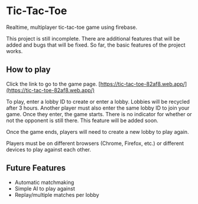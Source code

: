 # Tic-Tac-Toe
Realtime, multiplayer tic-tac-toe game using firebase.

This project is still incomplete. There are additional features that will be added and bugs that will be fixed.
So far, the basic features of the project works.

## How to play
Click the link to go to the game page.
[https://tic-tac-toe-82af8.web.app/](https://tic-tac-toe-82af8.web.app/)

To play, enter a lobby ID to create or enter a lobby. Lobbies will be recycled after 3 hours.
Another player must also enter the same lobby ID to join your game. Once they enter, the game starts.
There is no indicator for whether or not the opponent is still there. This feature will be added soon.

Once the game ends, players will need to create a new lobby to play again.

Players must be on different browsers (Chrome, Firefox, etc.) or different devices to play against each other.


## Future Features
- Automatic matchmaking
- Simple AI to play against
- Replay/multiple matches per lobby
